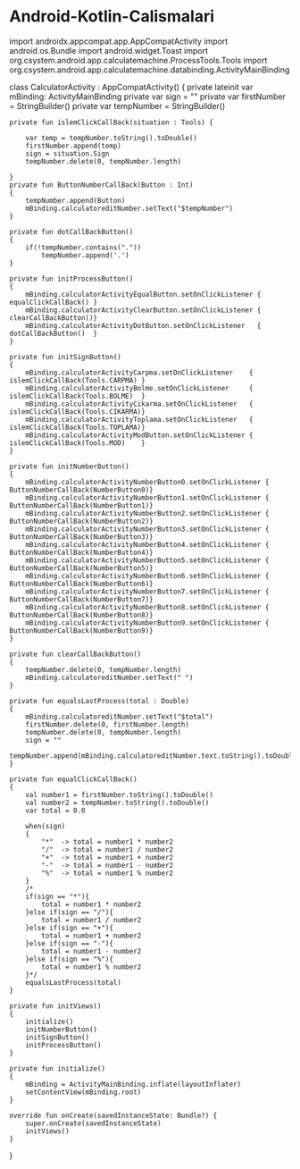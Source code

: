 # Android-Kotlin-Calismalari


import androidx.appcompat.app.AppCompatActivity
import android.os.Bundle
import android.widget.Toast
import org.csystem.android.app.calculatemachine.ProcessTools.Tools
import org.csystem.android.app.calculatemachine.databinding.ActivityMainBinding


class CalculatorActivity : AppCompatActivity() {
    private lateinit var mBinding: ActivityMainBinding
    private var sign = ""
    private var firstNumber  = StringBuilder()
    private var tempNumber = StringBuilder()


    private fun islemClickCallBack(situation : Tools) {

        var temp = tempNumber.toString().toDouble()
        firstNumber.append(temp)
        sign = situation.Sign
        tempNumber.delete(0, tempNumber.length)

    }
    private fun ButtonNumberCallBack(Button : Int)
    {
        tempNumber.append(Button)
        mBinding.calculatoreditNumber.setText("$tempNumber")
    }

    private fun dotCallBackButton()
    {
        if(!tempNumber.contains("."))
            tempNumber.append('.')
    }

    private fun initProcessButton()
    {
        mBinding.calculatorActivityEqualButton.setOnClickListener { equalClickCallBack() }
        mBinding.calculatorActivityClearButton.setOnClickListener { clearCallBackButton()}
        mBinding.calculatorActivityDotButton.setOnClickListener   { dotCallBackButton()  }
    }

    private fun initSignButton()
    {
        mBinding.calculatorActivityCarpma.setOnClickListener    { islemClickCallBack(Tools.CARPMA) }
        mBinding.calculatorActivityBolme.setOnClickListener     { islemClickCallBack(Tools.BOLME)  }
        mBinding.calculatorActivityCikarma.setOnClickListener   { islemClickCallBack(Tools.CIKARMA)}
        mBinding.calculatorActivityToplama.setOnClickListener   { islemClickCallBack(Tools.TOPLAMA)}
        mBinding.calculatorActivityModButton.setOnClickListener { islemClickCallBack(Tools.MOD)    }
    }

    private fun initNumberButton()
    {
        mBinding.calculatorActivityNumberButton0.setOnClickListener { ButtonNumberCallBack(NumberButton0)}
        mBinding.calculatorActivityNumberButton1.setOnClickListener { ButtonNumberCallBack(NumberButton1)}
        mBinding.calculatorActivityNumberButton2.setOnClickListener { ButtonNumberCallBack(NumberButton2)}
        mBinding.calculatorActivityNumberButton3.setOnClickListener { ButtonNumberCallBack(NumberButton3)}
        mBinding.calculatorActivityNumberButton4.setOnClickListener { ButtonNumberCallBack(NumberButton4)}
        mBinding.calculatorActivityNumberButton5.setOnClickListener { ButtonNumberCallBack(NumberButton5)}
        mBinding.calculatorActivityNumberButton6.setOnClickListener { ButtonNumberCallBack(NumberButton6)}
        mBinding.calculatorActivityNumberButton7.setOnClickListener { ButtonNumberCallBack(NumberButton7)}
        mBinding.calculatorActivityNumberButton8.setOnClickListener { ButtonNumberCallBack(NumberButton8)}
        mBinding.calculatorActivityNumberButton9.setOnClickListener { ButtonNumberCallBack(NumberButton9)}
    }

    private fun clearCallBackButton()
    {
        tempNumber.delete(0, tempNumber.length)
        mBinding.calculatoreditNumber.setText(" ")
    }

    private fun equalsLastProcess(total : Double)
    {
        mBinding.calculatoreditNumber.setText("$total")
        firstNumber.delete(0, firstNumber.length)
        tempNumber.delete(0, tempNumber.length)
        sign = ""
        tempNumber.append(mBinding.calculatoreditNumber.text.toString().toDouble())
    }

    private fun equalClickCallBack()
    {
        val number1 = firstNumber.toString().toDouble()
        val number2 = tempNumber.toString().toDouble()
        var total = 0.0

        when(sign)
        {
            "*"  -> total = number1 * number2
            "/"  -> total = number1 / number2
            "+"  -> total = number1 + number2
            "-"  -> total = number1 - number2
            "%"  -> total = number1 % number2
        }
        /*
        if(sign == "*"){
            total = number1 * number2
        }else if(sign == "/"){
            total = number1 / number2
        }else if(sign == "+"){
            total = number1 + number2
        }else if(sign == "-"){
            total = number1 - number2
        }else if(sign == "%"){
            total = number1 % number2
        }*/
        equalsLastProcess(total)
    }

    private fun initViews()
    {
        initialize()
        initNumberButton()
        initSignButton()
        initProcessButton()
    }

    private fun initialize()
    {
        mBinding = ActivityMainBinding.inflate(layoutInflater)
        setContentView(mBinding.root)
    }

    override fun onCreate(savedInstanceState: Bundle?) {
        super.onCreate(savedInstanceState)
        initViews()
    }
}
